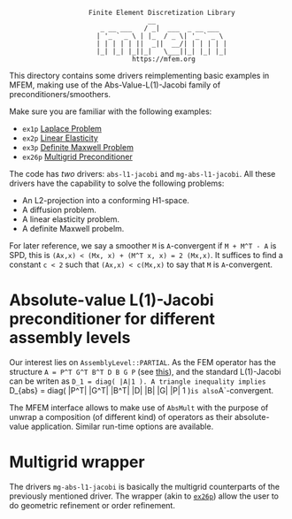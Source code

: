 ```
                    Finite Element Discretization Library
                                   __
                       _ __ ___   / _|  ___  _ __ ___
                      | '_ ` _ \ | |_  / _ \| '_ ` _ \
                      | | | | | ||  _||  __/| | | | | |
                      |_| |_| |_||_|   \___||_| |_| |_|
                               https://mfem.org
```

This directory contains some drivers reimplementing basic examples in MFEM,
making use of the Abs-Value-L(1)-Jacobi family of preconditioners/smoothers.

Make sure you are familiar with the following examples:
- `ex1p` [Laplace Problem](https://github.com/mfem/mfem/blob/master/examples/ex1p.cpp)
- `ex2p` [Linear Elasticity](https://github.com/mfem/mfem/blob/master/examples/ex2p.cpp)
- `ex3p` [Definite Maxwell Problem](https://github.com/mfem/mfem/blob/master/examples/ex3p.cpp)
- `ex26p` [Multigrid Preconditioner](https://github.com/mfem/mfem/blob/master/examples/ex26p.cpp)

The code has *two* drivers: `abs-l1-jacobi` and `mg-abs-l1-jacobi`.
All these drivers have the capability to solve the following
problems:
- An L2-projection into a conforming H1-space.
- A diffusion problem.
- A linear elasticity problem.
- A definite Maxwell probelm.

For later reference, we say a smoother `M` is `A`-convergent if `M + M^T - A` is SPD,
this is `(Ax,x) < (Mx, x) + (M^T x, x) = 2 (Mx,x)`. It suffices to find a constant
`c < 2` such that `(Ax,x) < c(Mx,x)` to say that `M` is `A`-convergent.

# Absolute-value L(1)-Jacobi preconditioner for different assembly levels

Our interest lies on `AssemblyLevel::PARTIAL`.
As the FEM operator has the structure `A = P^T G^T B^T D B G P`
(see [this](https://mfem.org/performance/)), and the standard L(1)-Jacobi can be writen as
`D_1 = diag( |A|1 ). A triangle inequality implies
`D_{abs} = diag( |P^T| |G^T| |B^T| |D| |B| |G| |P| 1 )` is also `A`-convergent.

The MFEM interface allows to make use of `AbsMult` with the purpose of unwrap a composition
(of different kind) of operators as their absolute-value application. Similar run-time
options are available.

# Multigrid wrapper

The drivers `mg-abs-l1-jacobi` is basically the multigrid counterparts
of the previously mentioned driver. The wrapper (akin to
[`ex26p`](https://github.com/mfem/mfem/blob/master/examples/ex26p.cpp))
allow the user to do geometric refinement or order refinement.
